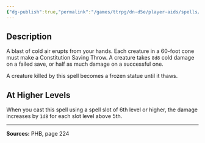 ```yaml
---
{"dg-publish":true,"permalink":"/games/ttrpg/dn-d5e/player-aids/spells/level-5/cone-of-cold/","tags":["ttrpg/dnd/5e","verbal","somatic","material","spell"],"noteIcon":""}
---
```



## Description
A blast of cold air erupts from your hands.
Each creature in a 60-foot cone must make a Constitution Saving Throw.
A creature takes `8d8` cold damage on a failed save, or half as much damage on a successful one.

A creature killed by this spell becomes a frozen statue until it thaws.

## At Higher Levels
When you cast this spell using a spell slot of 6th level or higher, the damage increases by `1d8` for each slot level above 5th.

---

**Sources:** PHB, page 224
